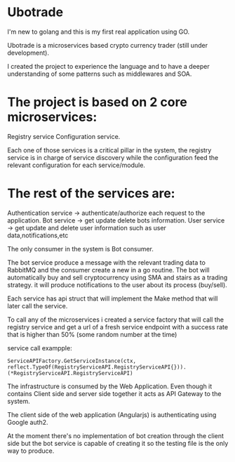 # Ubotrade

I'm new to golang and this is my first real application using GO.

Ubotrade is a microservices based crypto currency trader (still under development).

I created the project to experience the language and to have a deeper understanding of some patterns such as middlewares and SOA.

# The project is based on 2 core microservices:

Registry service
Configuration service.

Each one of those services is a critical pillar in the system, the registry service is in charge of service discovery while the configuration feed the relevant configuration for each service/module.

# The rest of the services are:

Authentication service -> authenticate/authorize each request to the application.
Bot service -> get update delete bots information.
User service -> get update and delete user information such as user data,notifications,etc

The only consumer in the system is Bot consumer.

The bot service produce a message with the relevant trading data to RabbitMQ and the consumer create a new in a go routine.
The bot will automatically buy and sell cryptocurrency using SMA and stairs as a trading strategy. 
it will produce notifications to the user about its process (buy/sell).

Each service has api struct that will implement the Make method that will later call the service.

To call any of the microservices i created a service factory that will call the registry service and get a url of a fresh service endpoint with a success rate that is higher than 50% (some random number at the time)

service call exampple:
```
ServiceAPIFactory.GetServiceInstance(ctx, reflect.TypeOf(RegistryServiceAPI.RegistryServiceAPI{})).(*RegistryServiceAPI.RegistryServiceAPI)
```

The infrastructure is consumed by the Web Application.
Even though it contains Client side and server side together it acts as API Gateway to the system.

The client side of the web application (Angularjs) is authenticating using Google auth2.

At the moment there's no implementation of bot creation through the client side but the bot service is capable of creating it so the testing file is the only way to produce.


